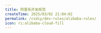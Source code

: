 ```yaml
---
title: 阿里系开发规范
createTime: 2025/03/02 21:04:02
permalink: /csdiy/dev-rules/alibaba-rules/
icon: ri:alibaba-cloud-fill
---
```

